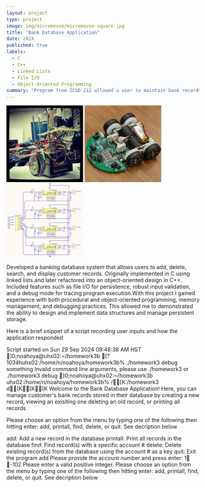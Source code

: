 ```yaml
---
layout: project
type: project
image: img/micromouse/micromouse-square.jpg
title: "Bank Database Application"
date: 2024
published: true
labels:
  - C
  - C++
  - Linked Lists
  - File I/O
  - Object-Oriented Programming
summary: "Program from ICSD 212 allowed a user to maintain bank records"
---
```


<div class="text-center p-4">
  <img width="200px" src="../img/micromouse/micromouse-robot.png" class="img-thumbnail" >
  <img width="200px" src="../img/micromouse/micromouse-robot-2.jpg" class="img-thumbnail" >
  <img width="200px" src="../img/micromouse/micromouse-circuit.png" class="img-thumbnail" >
</div>

Developed a banking database system that allows users to add, delete, search, and display customer records. Originally implemented in C using linked lists and later refactored into an object-oriented design in C++. Included features such as file I/O for persistence, robust input validation, and a debug mode for tracing program execution.With this project I gained experience with both procedural and object-oriented programming, memory management, and debugging practices. This allowed me to demonstrated the ability to design and implement data structures and manage persistent storage.

Here is a brief snippet of a script recording user inputs and how the application responded

Script started on Sun 29 Sep 2024 09:48:38 AM HST
]0;noahoya@uhx02:~/homework3b [?1034huhx02:/home/n/noahoya/homework3b% ./homework3 debug something
Invalid command line arguments, please use ./homework3 or ./homework3 debug
]0;noahoya@uhx02:~/homework3b uhx02:/home/n/noahoya/homework3b% /[K./homework3 d[K[K\[K
Welcome to the Bank Database Application! Here, you can manage customer's bank 
records stored in their database by creating a new record, viewing an exisiting one
deleting an old record, or printing all records

Please choose an option from the menu by typing one of the following then hitting enter:
add, printall, find, delete, or quit. See decription below

add: Add a new record in the database
printall: Print all records in the database
find: Find record(s) with a specific account #
delete: Delete existing record(s) from the database using the account # as a key
quit: Exit the program
add
Please provide the account number and press enter: 1 -102
Please enter a valid positive integer.
Please choose an option from the menu by typing one of the following then hitting enter:
add, printall, find, delete, or quit. See decription below

